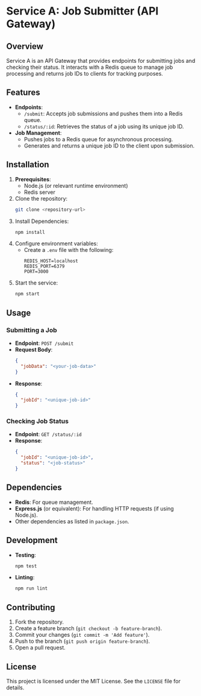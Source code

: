 # Service A: Job Submitter (API Gateway)

## Overview

Service A is an API Gateway that provides endpoints for submitting jobs and checking their status. It interacts with a Redis queue to manage job processing and returns job IDs to clients for tracking purposes.

## Features

- **Endpoints**:
  - `/submit`: Accepts job submissions and pushes them into a Redis queue.
  - `/status/:id`: Retrieves the status of a job using its unique job ID.
- **Job Management**:
  - Pushes jobs to a Redis queue for asynchronous processing.
  - Generates and returns a unique job ID to the client upon submission.

## Installation

1. **Prerequisites**:
   - Node.js (or relevant runtime environment)
   - Redis server
2. Clone the repository:
   ```bash
   git clone <repository-url>
   ```
3. Install Dependencies:
   ```bash
   npm install
   ```
4. Configure environment variables:
   - Create a `.env` file with the following:
     ```env
     REDIS_HOST=localhost
     REDIS_PORT=6379
     PORT=3000
     ```
5. Start the service:
   ```bash
   npm start
   ```

## Usage

### Submitting a Job

- **Endpoint**: `POST /submit`
- **Request Body**:
  ```json
  {
    "jobData": "<your-job-data>"
  }
  ```
- **Response**:
  ```json
  {
    "jobId": "<unique-job-id>"
  }
  ```

### Checking Job Status

- **Endpoint**: `GET /status/:id`
- **Response**:
  ```json
  {
    "jobId": "<unique-job-id>",
    "status": "<job-status>"
  }
  ```

## Dependencies

- **Redis**: For queue management.
- **Express.js** (or equivalent): For handling HTTP requests (if using Node.js).
- Other dependencies as listed in `package.json`.

## Development

- **Testing**:
  ```bash
  npm test
  ```
- **Linting**:
  ```bash
  npm run lint
  ```

## Contributing

1. Fork the repository.
2. Create a feature branch (`git checkout -b feature-branch`).
3. Commit your changes (`git commit -m 'Add feature'`).
4. Push to the branch (`git push origin feature-branch`).
5. Open a pull request.

## License

This project is licensed under the MIT License. See the `LICENSE` file for details.
